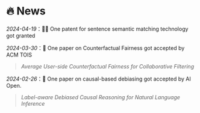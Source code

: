# 🔥 News

_2024-04-19_：🎉🎉 One patent for sentence semantic matching technology got granted

_2024-03-30_：🎉 One paper on Counterfactual Fairness got accepted by ACM TOIS

> _Average User-side Counterfactual Fairness for Collaborative Filtering_

_2024-02-26_：🎉 One paper on causal-based debiasing got accepted by AI Open.

> _Label-aware Debiased Causal Reasoning for Natural Language Inference_
